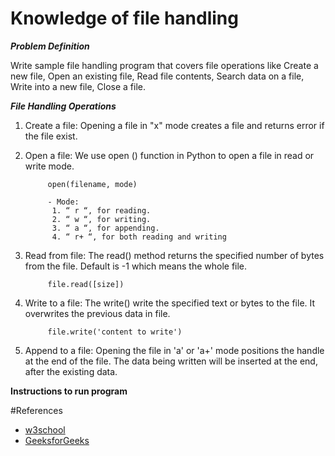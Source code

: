 # Knowledge of file handling

***Problem Definition***

Write sample file handling program that covers file operations like Create a new file, Open an existing file, Read file contents, Search data on a file,
Write into a new file, Close a file.

***File Handling Operations***

1. Create a file: Opening a file in "x"  mode creates a file and returns error if the file exist.

2. Open a file: We use open () function in Python to open a file in read or write mode.

            open(filename, mode)
            
            - Mode:
             1. “ r “, for reading.
             2. “ w “, for writing.
             3. “ a “, for appending.
             4. “ r+ “, for both reading and writing

3. Read from file: The read() method returns the specified number of bytes from the file. Default is -1 which means 
the whole file.

            file.read([size])
        
4. Write to a file: The write() write the specified text or bytes to the file. It overwrites the previous data in file.

            file.write('content to write')
            
5. Append to a file: Opening the file in 'a' or 'a+' mode  positions the handle at the end of the file. The data 
being written will be inserted at the end, after the existing data.

**Instructions to run program**

 

#References
- [w3school](https://www.w3schools.com/)
- [GeeksforGeeks](https://www.geeksforgeeks.org/)